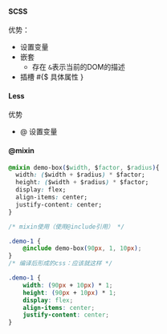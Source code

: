 #### SCSS

优势：

- 设置变量
- 嵌套
  - 存在 `&`表示当前的DOM的描述
- 插槽 #{$ 具体属性 }

#### Less

优势

- @ 设置变量

#### @mixin

```css
@mixin demo-box($width, $factor, $radius){
  width: ($width + $radius) * $factor;
  height: ($width + $radius) * $factor;
  display: flex;
  align-items: center;
  justify-content: center;
}

/* mixin使用（使用@include引用） */

.demo-1 {
    @include demo-box(90px, 1, 10px);
}
/* 编译后形成的css：应该就这样 */

.demo-1 {
    width: (90px + 10px) * 1;
    height: (90px + 10px) * 1;
    display: flex;
    align-items: center;
    justify-content: center;
}
```

